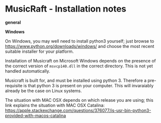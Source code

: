 MusicRaft - Installation notes
=
____general____


____Windows____

On Windows, you may well need to install python3 yourself;
just browse to <https://www.python.org/downloads/windows/>
and choose the most recent suitable installer for your platform.

Installation of Musicraft on Microsoft Windows depends
on the presence of the correct version of `msvcp140.dll` in the correct
directory. This is not yet handled automatically.


Musicraft is built for, and must be installed using python 3. Therefore a pre-requisite is that 
python 3 is present on your computer. This will invaraiably
already be the case on Linux systems.

The situation with MAC OSX depends on which release you are using;
this link explains the situation with MAC OSX Catalina:
<https://apple.stackexchange.com/questions/376077/is-usr-bin-python3-provided-with-macos-catalina> 
